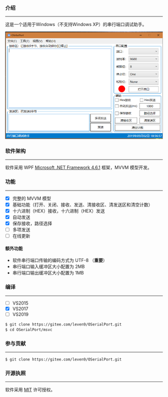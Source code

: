 ### 介绍
---------------------
这是一个适用于Windows（不支持Windows XP）的串行端口调试助手。

![OSerialPort](Docs/source/_images/OserialPort.PNG)

### 软件架构
---------------------
软件采用 WPF [Microsoft .NET Framework 4.6.1](https://www.microsoft.com/zh-CN/download/details.aspx?id=49982) 框架，MVVM 模型开发。

### 功能
---------------------
- [X] 完整的 MVVM 模型
- [X] 基础功能（打开、关闭、接收、发送、清接收区、清发送区和清空计数）
- [X] 十六进制（HEX）接收，十六进制（HEX）发送
- [X] 自动发送
- [X] 保存接收，路径选择
- [ ] 多项发送
- [ ] 在线更新

####  额外功能

* 软件串行端口传输的编码方式为 UTF-8 （**重要**）
* 串行端口输入缓冲区大小配置为 2MB
* 串行端口输出缓冲区大小配置为 1MB

### 编译
--------------------
- [ ] VS2015
- [X] VS2017
- [ ] VS2019

```bash
$ git clone https://gitee.com/leven9/OSerialPort.git
$ cd OSerialPort/msvc
```

### 参与贡献
--------------------
```bash
$ git clone https://gitee.com/leven9/OSerialPort.git
```

### 开源执照
---------------------
软件采用 [MIT](https://gitee.com/leven9/OSerialPort/blob/master/LICENSE) 许可授权。